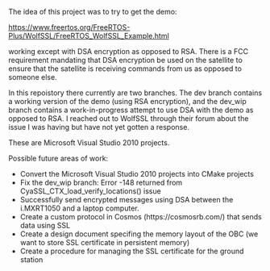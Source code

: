 The idea of this project was to try to get the demo: 

https://www.freertos.org/FreeRTOS-Plus/WolfSSL/FreeRTOS_WolfSSL_Example.html

working except with DSA encryption as opposed to RSA. There is a FCC requirement mandating that DSA encryption be used on the satellite
to ensure that the satellite is receiving commands from us as opposed to someone else. 

In this repoistory there currently are two branches. The dev branch contains a working version of the demo (using RSA encryption), and the dev_wip branch contains a
work-in-progress attempt to use DSA with the demo as opposed to RSA. I reached out to WolfSSL through their forum about the issue I was having but have
not yet gotten a response. 

These are Microsoft Visual Studio 2010 projects. 

Possible future areas of work:
<ul>
  <li>Convert the Microsoft Visual Studio 2010 projects into CMake projects</li>
  <li>Fix the dev_wip branch: Error -148 returned from CyaSSL_CTX_load_verify_locations() issue</li>
  <li>Successfully send encrypted messages using DSA between the i.MXRT1050 and a laptop computer.  </li>
  <li>Create a custom protocol in Cosmos (https://cosmosrb.com/) that sends data using SSL</li>
  <li>Create a design document specifing the memory layout of the OBC (we want to store SSL certificate in persistent memory)</li>
  <li>Create a procedure for managing the SSL certificate for the ground station</li>
</ul>
